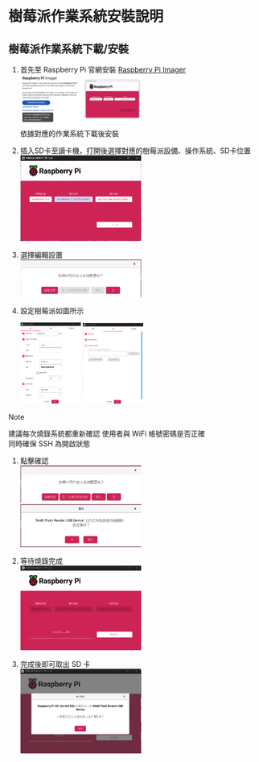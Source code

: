 # 樹莓派作業系統安裝說明

## 樹莓派作業系統下載/安裝

1. 首先至 Raspberry Pi 官網安裝 [Raspberry Pi Imager](https://www.raspberrypi.com/software/)  
    <img src="./images/RPi_imager_download.png" alt="img" width=50%>  
依據對應的作業系統下載後安裝

1. 插入SD卡至讀卡機，打開後選擇對應的樹莓派設備、操作系統、SD卡位置  
    <img src="./images/imager_setting_1.png" alt="img1" width=50%>

1. 選擇編輯設置  
    <img src="./images/imager_setting_2.png" alt="img2" width=50%>

1. 設定樹莓派如圖所示  

    <img src="./images/imager_setting_3.png" alt="img3" width="25%">
    <img src="./images/imager_setting_4.png" alt="img4" width="25%">

> [!NOTE]
> 建議每次燒錄系統都重新確認 使用者與 WiFi 帳號密碼是否正確  
> 同時確保 SSH 為開啟狀態

1. 點擊確認  
    <img src="./images/imager_setting_5.png" alt="img5" width=50%>
    <img src="./images/imager_setting_6.png" alt="img6" width=50%>

1. 等待燒錄完成  
    <img src="./images/imager_setting_7.png" alt="img7" width=50%>

1. 完成後即可取出 SD 卡  
    <img src="./images/imager_setting_8.png" alt="img8" width=50%>
